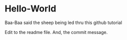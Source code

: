 # Hello-World
Baa-Baa said the sheep being led thru this github tutorial

Edit to the readme file. And, the commit message.
